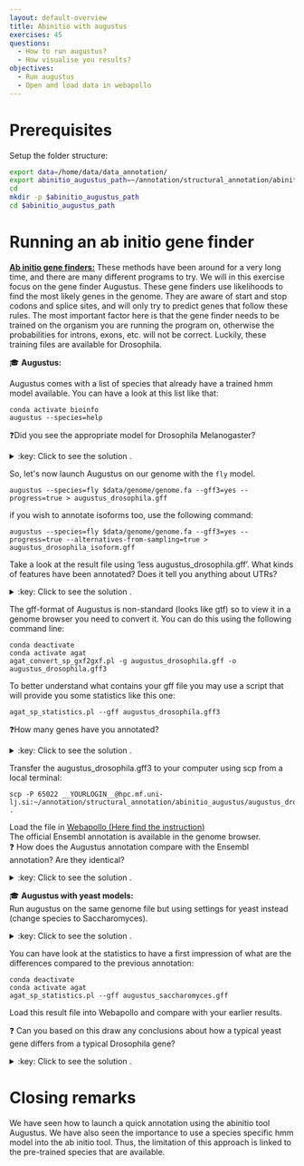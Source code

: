 ```yaml
---
layout: default-overview
title: Abinitio with augustus
exercises: 45
questions:
  - How to run augustus?
  - How visualise you results?
objectives:
  - Run augustus
  - Open and load data in webapollo
---
```



# Prerequisites

Setup the folder structure:

```bash
export data=/home/data/data_annotation/
export abinitio_augustus_path=~/annotation/structural_annotation/abinitio_augustus
cd
mkdir -p $abinitio_augustus_path
cd $abinitio_augustus_path
```

# Running an ab initio gene finder

<u><strong>Ab initio gene finders:</strong></u> These methods have been around for a very long time, and there are many different programs to try. We will in this exercise focus on the gene finder Augustus. These gene finders use likelihoods to find the most likely genes in the genome. They are aware of start and stop codons and splice sites, and will only try to predict genes that follow these rules. The most important factor here is that the gene finder needs to be trained on the organism you are running the program on, otherwise the probabilities for introns, exons, etc. will not be correct. Luckily, these training files are available for Drosophila.

:mortar_board: **Augustus:**

Augustus comes with a list of species that already have a trained hmm model available. You can have a look at this list like that:  

```
conda activate bioinfo
augustus --species=help
```

:question:Did you see the appropriate model for Drosophila Melanogaster?
<details>
<summary>:key: Click to see the solution .</summary>
<code>
fly                                      | Drosophila melanogaster
</code>
</details>


So, let's now launch Augustus on our genome with the `fly` model.

```
augustus --species=fly $data/genome/genome.fa --gff3=yes --progress=true > augustus_drosophila.gff
```

if you wish to annotate isoforms too, use the following command:

```
augustus --species=fly $data/genome/genome.fa --gff3=yes --progress=true --alternatives-from-sampling=true > augustus_drosophila_isoform.gff
```

Take a look at the result file using ‘less augustus\_drosophila.gff’. What kinds of features have been annotated? Does it tell you anything about UTRs?

<details>
<summary>:key: Click to see the solution .</summary>
You have annotated genes, transcripts, exons, CDS, introns...<br/>
No UTR for drosophila melanogaster but can do it for other species see [augustus](http://bioinf.uni-greifswald.de/augustus/)
</details>


The gff-format of Augustus is non-standard (looks like gtf) so to view it in a genome browser you need to convert it. You can do this using the following command line:

```
conda deactivate
conda activate agat
agat_convert_sp_gxf2gxf.pl -g augustus_drosophila.gff -o augustus_drosophila.gff3
```
To better understand what contains your gff file you may use a script that will provide you some statistics like this one:
```
agat_sp_statistics.pl --gff augustus_drosophila.gff3
```
:question:How many genes have you annotated?
<details>
<summary>:key: Click to see the solution .</summary>

Compute transcript with isoforms if any <br/>

Number of genes                              60<br/>
Number of transcripts                        60<br/>
Number of mrnas with utr both sides          60<br/>
Number of mrnas with at least one utr        60<br/>
Number of cdss                               60<br/>

</details>


Transfer the augustus\_drosophila.gff3 to your computer using scp from a local terminal:    
```
scp -P 65022 __YOURLOGIN__@hpc.mf.uni-lj.si:~/annotation/structural_annotation/abinitio_augustus/augustus_drosophila.gff3 .  
```
Load the file in [Webapollo (Here find the instruction)](webapollo_usage)
<br/>The official Ensembl annotation is available in the genome browser.  
:question: How does the Augustus annotation compare with the Ensembl annotation? Are they identical?

<details>
<summary>:key: Click to see the solution .</summary>
No they are not!<br/>
You can notice that augustus has less genes than Ensembl and also that often genes from augustus are longer and contain several genes from Ensembl, this shows the importance of manual curation and having external evidence for annotation.
</details>

:mortar_board: **Augustus with yeast models:**  
Run augustus on the same genome file but using settings for yeast instead (change species to Saccharomyces).

<details>
<summary>:key: Click to see the solution .</summary>
<pre class="code">
conda deactivate
conda activate bioinfo
augustus --species=saccharomyces $data/genome/genome.fa --gff3=on > augustus_saccharomyces.gff
</pre>
</details>

You can have look at the statistics to have a first impression of what are the differences compared to the previous annotation:
```
conda deactivate
conda activate agat
agat_sp_statistics.pl --gff augustus_saccharomyces.gff
```

Load this result file into Webapollo and compare with your earlier results.  

:question: Can you based on this draw any conclusions about how a typical yeast gene differs from a typical Drosophila gene?

<details>
<summary>:key: Click to see the solution .</summary>
You can see that yeast genes are smaller, often one exon genes, if they have several exons the introns are smaller than for drosophila.
</details>

# Closing remarks

We have seen how to launch a quick annotation using the abinitio tool Augustus.
We have also seen the importance to use a species specific hmm model into the ab initio tool. Thus, the limitation of this approach is linked to the pre-trained species that are available.
